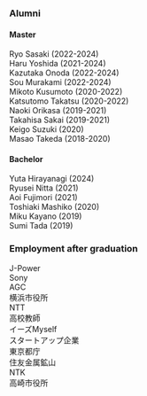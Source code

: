 ### **Alumni**
#### Master
Ryo Sasaki (2022-2024)\
Haru Yoshida (2021-2024)\
Kazutaka Onoda (2022-2024)\
Sou Murakami (2022-2024)\
Mikoto Kusumoto (2020-2022)\
Katsutomo Takatsu (2020-2022)\
Naoki Orikasa (2019-2021)\
Takahisa Sakai (2019-2021)\
Keigo Suzuki (2020)\
Masao Takeda (2018-2020)

#### Bachelor
Yuta Hirayanagi (2024)\
Ryusei Nitta (2021)\
Aoi Fujimori (2021)\
Toshiaki Mashiko (2020)\
Miku Kayano (2019)\
Sumi Tada (2019)

### **Employment after graduation**
J-Power\
Sony\
AGC\
横浜市役所\
NTT\
高校教師\
イーズMyself\
スタートアップ企業\
東京都庁\
住友金属鉱山\
NTK\
高崎市役所
